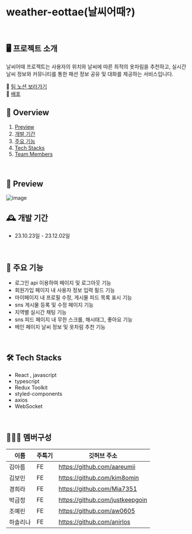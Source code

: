# weather-eottae(날씨어때?)
<br>


## 🖥️ 프로젝트 소개
날씨어때 프로젝트는 사용자의 위치와 날씨에 따른 최적의 옷차림을 추천하고, 실시간 날씨 정보와 커뮤니티를 통한 패션 정보 공유 및 대화를 제공하는 서비스입니다.

🔗 [팀 노션 보러가기](https://sixth-cello-c4d.notion.site/3-FE-6a78d09cba7b4df297b53ea1bedf861a)  
🔗 [배포](https://weather-eottae.vercel.app)
<br>

## 📜 Overview 
1. [Preview](#id-section1)
2. [개발 기간](#id-section2)
3. [주요 기능](#id-section4)
4. [Tech Stacks](#id-section5)
5. [Team Members](#id-section6)

<br>

<div id='id-section1'/>

## 📀 Preview
![image](https://github.com/anirlos/weather-eottae/assets/130023446/58804b9a-b012-4833-ba0d-b143b9b3fb7b)
<br>

<div id='id-section2'/>
  
## 🕰️ 개발 기간
* 23.10.23일 - 23.12.02일




<br>
<div id='id-section4'/>
  
## 📌 주요 기능
 - 로그인 api 이용하여 페이지 및 로그아웃 기능
 - 회원가입 페이지 내 사용자 정보 입력 필드 기능
 - 마이페이지 내 프로필 수정, 게시물 피드 목록 표시 기능
 - sns 게시물 등록 및 수정 페이지 기능
 - 지역별 실시간 채팅 기능
 - sns 피드 페이지 내 무한 스크롤, 해시태그, 좋아요 기능
 - 메인 페이지 날씨 정보 및 옷차림 추천 기능

<br>

<div id='id-section5'/>

## 🛠 Tech Stacks

- React , javascript
- typescript
- Redux Toolkit
- styled-components
- axios
- WebSocket

<br>




<div id='id-section6'/>

## 🧑‍🤝‍🧑 멤버구성


|이름|주특기|깃허브 주소|
|---|---|---|
|김아름|FE|<https://github.com/aareumii>|
|김보민|FE|<https://github.com/kim8omin>|
|경희라|FE|<https://github.com/Mia7351>|
|박금정|FE|<https://github.com/justkeepgoin>|
|조예린|FE|<https://github.com/aw0605>|
|하솔리나|FE|<https://github.com/anirlos>|
